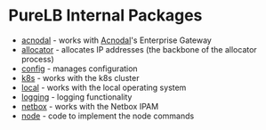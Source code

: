 # PureLB Internal Packages

* [acnodal](acnodal) - works with [Acnodal](http://acnodal.io)'s Enterprise Gateway
* [allocator](allocator) - allocates IP addresses (the backbone of the allocator process)
* [config](config) - manages configuration
* [k8s](k8s) - works with the k8s cluster
* [local](local) - works with the local operating system
* [logging](logging) - logging functionality
* [netbox](netbox) - works with the Netbox IPAM
* [node](node) - code to implement the node commands
